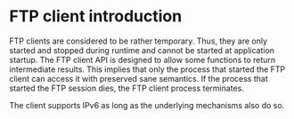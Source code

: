 <!--
%CopyrightBegin%

Copyright Ericsson AB 2023-2024. All Rights Reserved.

Licensed under the Apache License, Version 2.0 (the "License");
you may not use this file except in compliance with the License.
You may obtain a copy of the License at

    http://www.apache.org/licenses/LICENSE-2.0

Unless required by applicable law or agreed to in writing, software
distributed under the License is distributed on an "AS IS" BASIS,
WITHOUT WARRANTIES OR CONDITIONS OF ANY KIND, either express or implied.
See the License for the specific language governing permissions and
limitations under the License.

%CopyrightEnd%
-->
# FTP client introduction

FTP clients are considered to be rather temporary. Thus, they are only started
and stopped during runtime and cannot be started at application startup. The FTP
client API is designed to allow some functions to return intermediate results.
This implies that only the process that started the FTP client can access it
with preserved sane semantics. If the process that started the FTP session dies,
the FTP client process terminates.

The client supports IPv6 as long as the underlying mechanisms also do so.